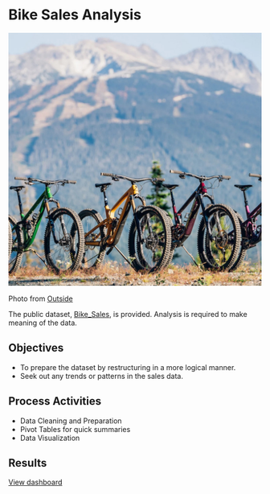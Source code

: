 # Bike Sales Analysis

![Mountain Bikes](mountain_bikes.jpg)

Photo from [Outside](https://outsideonline.com)

The public dataset, [Bike_Sales](https://github.com/Kingston257/Bike-Sales-Analysis/blob/main/Bike_Sales_Raw.csv), is provided.
Analysis is required to make meaning of the data.

## Objectives
- To prepare the dataset by restructuring in a more logical manner.
- Seek out any trends or patterns in the sales data.

## Process Activities
- Data Cleaning and Preparation
- Pivot Tables for quick summaries
- Data Visualization

## Results
[View dashboard](https://1drv.ms/x/c/9b7db70b6eea3a13/ETzjQAzzo6dLsHOq_RHt108B4yGngzZZ9f20Vcfy95TYJg?e=iiUBuC)
